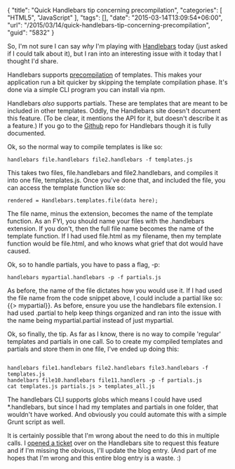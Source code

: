 {
	"title": "Quick Handlebars tip concerning precompilation",
	"categories": [
		"HTML5",
		"JavaScript"
	],
	"tags": [],
	"date": "2015-03-14T13:09:54+06:00",
	"url": "/2015/03/14/quick-handlebars-tip-concerning-precompilation",
	"guid": "5832"
}

So, I'm not sure I can say <i>why</i> I'm playing with <a href="http://www.handlebarsjs.com">Handlebars</a> today (just asked if I could talk about it), but I ran into an interesting issue with it today that I thought I'd share.

<!--more-->

Handlebars supports <a href="http://handlebarsjs.com/precompilation.html">precompilation</a> of templates. This makes your application run a bit quicker by skipping the template compilation phase. It's done via a simple CLI program you can install via npm.

Handlebars <i>also</i> supports partials. These are templates that are meant to be included in other templates. Oddly, the Handlebars site doesn't document this feature. (To be clear, it mentions the API for it, but doesn't describe it as a feature.) If you go to the <a href="https://github.com/wycats/handlebars.js/">Github</a> repo for Handlebars though it is fully documented. 

Ok, so the normal way to compile templates is like so:

<pre><code>handlebars file.handlebars file2.handlebars -f templates.js</code></pre>

This takes two files, file.handlebars and file2.handlebars, and compiles it into one file, templates.js. Once you've done that, and included the file, you can access the template function like so: 

<pre><code class="language-javascript">rendered = Handlebars.templates.file(data here);</code></pre>

The file name, minus the extension, becomes the name of the template function. As an FYI, you should name your files with the .handlebars extension. If you don't, then the full file name becomes the name of the template function. If I had used file.html as my filename, then my template function would be file.html, and who knows what grief that dot would have caused.

Ok, so to handle partials, you have to pass a flag, -p:

<pre><code>handlebars mypartial.handlebars -p -f partials.js</code></pre>

As before, the name of the file dictates how you would use it. If I had used the file name from the code snippet above, I could include a partial like so: {{> mypartial}}. As before, ensure you use the handlebars file extension. I had used .partial to help keep things organized and ran into the issue with the name being mypartial.partial instead of just mypartial.

Ok, so finally, the tip. As far as I know, there is no way to compile 'regular' templates and partials in one call. So to create my compiled templates and partials and store them in one file, I've ended up doing this:

<pre><code>
handlebars file1.handlebars file2.handlebars file3.handlebars -f templates.js
handelbars file10.handlebars file11.handlers -p -f partials.js
cat templates.js partials.js > templates_all.js
</code></pre>

The handlebars CLI supports globs which means I could have used *.handlebars, but since I had my templates and partials in one folder, that wouldn't have worked. And obviously you could automate this with a simple Grunt script as well.

It is certainly possible that I'm wrong about the need to do this in multiple calls. I <a href="https://github.com/wycats/handlebars.js/issues/982">opened a ticket</a> over on the Handlebars site to request this feature and if I'm missing the obvious, I'll update the blog entry. (And part of me hopes that I'm wrong and this entire blog entry is a waste. :)